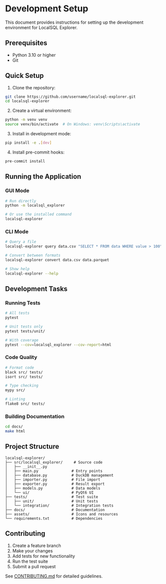 # Development Setup

This document provides instructions for setting up the development environment for LocalSQL Explorer.

## Prerequisites

- Python 3.10 or higher
- Git

## Quick Setup

1. Clone the repository:
```bash
git clone https://github.com/username/localsql-explorer.git
cd localsql-explorer
```

2. Create a virtual environment:
```bash
python -m venv venv
source venv/bin/activate  # On Windows: venv\Scripts\activate
```

3. Install in development mode:
```bash
pip install -e .[dev]
```

4. Install pre-commit hooks:
```bash
pre-commit install
```

## Running the Application

### GUI Mode
```bash
# Run directly
python -m localsql_explorer

# Or use the installed command
localsql-explorer
```

### CLI Mode
```bash
# Query a file
localsql-explorer query data.csv "SELECT * FROM data WHERE value > 100"

# Convert between formats
localsql-explorer convert data.csv data.parquet

# Show help
localsql-explorer --help
```

## Development Tasks

### Running Tests
```bash
# All tests
pytest

# Unit tests only
pytest tests/unit/

# With coverage
pytest --cov=localsql_explorer --cov-report=html
```

### Code Quality
```bash
# Format code
black src/ tests/
isort src/ tests/

# Type checking
mypy src/

# Linting
flake8 src/ tests/
```

### Building Documentation
```bash
cd docs/
make html
```

## Project Structure

```
localsql-explorer/
├── src/localsql_explorer/     # Source code
│   ├── __init__.py
│   ├── main.py               # Entry points
│   ├── database.py           # DuckDB management
│   ├── importer.py           # File import
│   ├── exporter.py           # Result export
│   ├── models.py             # Data models
│   └── ui/                   # PyQt6 UI
├── tests/                    # Test suite
│   ├── unit/                 # Unit tests
│   └── integration/          # Integration tests
├── docs/                     # Documentation
├── assets/                   # Icons and resources
└── requirements.txt          # Dependencies
```

## Contributing

1. Create a feature branch
2. Make your changes
3. Add tests for new functionality
4. Run the test suite
5. Submit a pull request

See [CONTRIBUTING.md](CONTRIBUTING.md) for detailed guidelines.